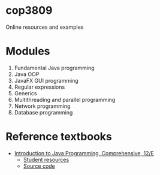 # cop3809

Online resources and examples

# Modules

1. Fundamental Java programming
2. Java OOP
3. JavaFX GUI programming
4. Regular expressions
5. Generics
6. Multithreading and parallel programming
7. Network programming
8. Database programming


# Reference textbooks
* [Introduction to Java Programming, Comprehensive, 12/E](https://media.pearsoncmg.com/bc/abp/cs-resources/products/product.html#product,isbn=0136519350)
  * [Student resources](https://media.pearsoncmg.com/ph/esm/ecs_liang_ijp_12/cw/)
  * [Source code](https://media.pearsoncmg.com/ph/esm/ecs_liang_ijp_12/cw/content/source-code.php)